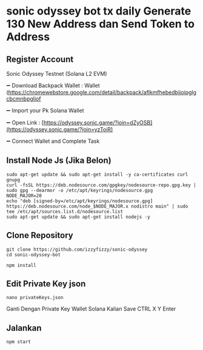 # sonic odyssey bot tx daily Generate 130 New Address dan Send Token to Address

## Register Account

Sonic Odyssey Testnet (Solana L2 EVM)

➖ Download Backpack Wallet : Wallet (https://chromewebstore.google.com/detail/backpack/aflkmfhebedbjioipglgcbcmnbpgliof

➖ Import your Pk Solana Wallet

➖ Open Link :  [https://odyssey.sonic.game/?join=dZyOSB](https://odyssey.sonic.game/?join=yzToiR)

➖ Connect Wallet and Complete Task

## Install Node Js (Jika Belon)

```
sudo apt-get update && sudo apt-get install -y ca-certificates curl gnupg
curl -fsSL https://deb.nodesource.com/gpgkey/nodesource-repo.gpg.key | sudo gpg --dearmor -o /etc/apt/keyrings/nodesource.gpg
NODE_MAJOR=20
echo "deb [signed-by=/etc/apt/keyrings/nodesource.gpg] https://deb.nodesource.com/node_$NODE_MAJOR.x nodistro main" | sudo tee /etc/apt/sources.list.d/nodesource.list
sudo apt-get update && sudo apt-get install nodejs -y
```

## Clone Repository
```
git clone https://github.com/izzyfizzy/sonic-odyssey
cd sonic-odyssey-bot
```
```
npm install
```

## Edit Private Key json
```
nano privateKeys.json
```

Ganti Dengan Private Key Wallet Solana Kalian Save CTRL X Y Enter

## Jalankan
```
npm start
```

